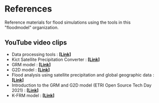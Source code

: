 # References
Reference materials for flood simulations using the tools in this "floodmodel" organization.

## YouTube video clips
- Data processing tools : [**[Link]**](https://www.youtube.com/watch?v=iC3Qa9iwcus&t=62s)  
- Kict Satellite Precipitation Converter : [**[Link]**](https://www.youtube.com/watch?v=E6YkLwmPDP4)  
- GRM model : [**[Link]**](https://www.youtube.com/watch?v=w9sBGezkPes)  
- G2D model : [**[Link]**](https://www.youtube.com/watch?v=lnXc0Z8PRyY)  
- Flood analysis using satellite precipitation and global geographic data : [**[Link]**](https://www.youtube.com/watch?v=Kh92vCsdMs4)  
- Introduction to the GRM and G2D model (ETRI Open Source Tech Day 2021) : [**[Link]**](https://www.youtube.com/watch?v=OFRqzLPlD2Q)   
- K-FRM model : [**[Link]**](https://www.youtube.com/watch?v=PzIEDj--56g) 
